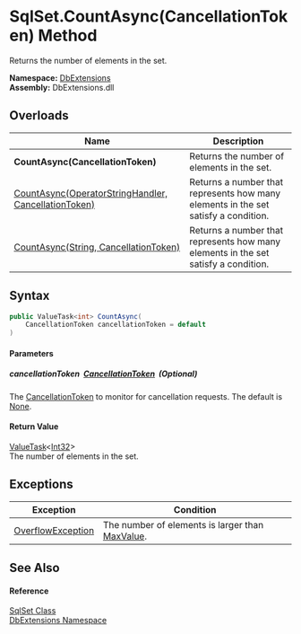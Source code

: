 SqlSet.CountAsync(CancellationToken) Method
===========================================
Returns the number of elements in the set.
  
**Namespace:** [DbExtensions][1]  
**Assembly:** DbExtensions.dll

Overloads
---------

| Name                                                      | Description                                                                        |
| --------------------------------------------------------- | ---------------------------------------------------------------------------------- |
| **CountAsync(CancellationToken)**                         | Returns the number of elements in the set.                                         |
| [CountAsync(OperatorStringHandler, CancellationToken)][2] | Returns a number that represents how many elements in the set satisfy a condition. |
| [CountAsync(String, CancellationToken)][3]                | Returns a number that represents how many elements in the set satisfy a condition. |


Syntax
------

```csharp
public ValueTask<int> CountAsync(
	CancellationToken cancellationToken = default
)
```

#### Parameters

##### *cancellationToken*  [CancellationToken][4]  (Optional)
The [CancellationToken][4] to monitor for cancellation requests. The default is [None][5].

#### Return Value
[ValueTask][6]&lt;[Int32][7]>  
The number of elements in the set.

Exceptions
----------

| Exception              | Condition                                            |
| ---------------------- | ---------------------------------------------------- |
| [OverflowException][8] | The number of elements is larger than [MaxValue][9]. |


See Also
--------

#### Reference
[SqlSet Class][10]  
[DbExtensions Namespace][1]  

[1]: ../README.md
[2]: CountAsync.md
[3]: CountAsync_1.md
[4]: https://learn.microsoft.com/dotnet/api/system.threading.cancellationtoken
[5]: https://learn.microsoft.com/dotnet/api/system.threading.cancellationtoken.none
[6]: https://learn.microsoft.com/dotnet/api/system.threading.tasks.valuetask-1
[7]: https://learn.microsoft.com/dotnet/api/system.int32
[8]: https://learn.microsoft.com/dotnet/api/system.overflowexception
[9]: https://learn.microsoft.com/dotnet/api/system.int32.maxvalue
[10]: README.md